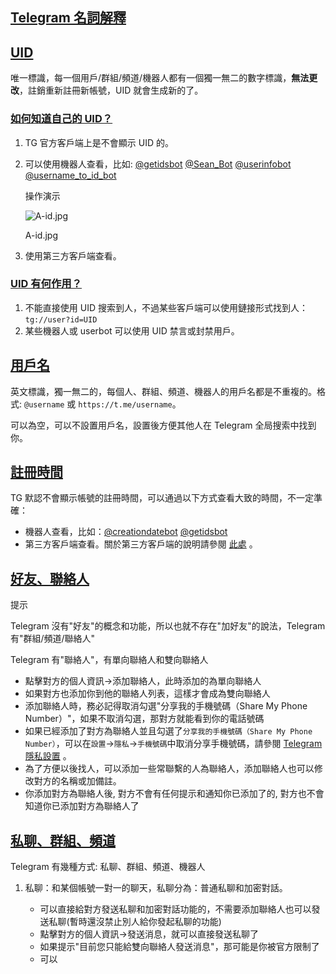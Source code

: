 ## [Telegram 名詞解釋](#telegram名詞解釋)

## [UID](#uid)

唯一標識，每一個用戶/群組/頻道/機器人都有一個獨一無二的數字標識，**無法更改**，註銷重新註冊新帳號，UID 就會生成新的了。

### [如何知道自己的 UID？](#如何知道自己的uid)

1.  TG 官方客戶端上是不會顯示 UID 的。
2.  可以使用機器人查看，比如: [@getidsbot](https://t.me/getidsbot) [@Sean_Bot](https://t.me/Sean_Bot) [@userinfobot](https://t.me/userinfobot) [@username_to_id_bot](https://t.me/username_to_id_bot)

    操作演示

    ![A-id.jpg](https://cdn.jsdelivr.net/gh/tgwiki/images/A/id.jpg)

    A-id.jpg

3.  使用第三方客戶端查看。

### [UID 有何作用？](#uid有何作用)

1.  不能直接使用 UID 搜索到人，不過某些客戶端可以使用鏈接形式找到人：`tg://user?id=UID`
2.  某些機器人或 userbot 可以使用 UID 禁言或封禁用戶。

## [用戶名](#用户名)

英文標識，獨一無二的，每個人、群組、頻道、機器人的用戶名都是不重複的。格式: `@username` 或 `https://t.me/username`。

可以為空，可以不設置用戶名，設置後方便其他人在 Telegram 全局搜索中找到你。

## [註冊時間](#註冊時間)

TG 默認不會顯示帳號的註冊時間，可以通過以下方式查看大致的時間，不一定準確：

- 機器人查看，比如：[@creationdatebot](https://t.me/creationdatebot) [@getidsbot](https://t.me/getidsbot)
- 第三方客戶端查看。關於第三方客戶端的說明請參閱 [此處](tgwiki/thirdparty) 。

## [好友、聯絡人](#好友、联系人)

提示

Telegram 沒有"好友"的概念和功能，所以也就不存在"加好友"的說法，Telegram 有"群組/頻道/聯絡人"

Telegram 有"聯絡人"，有單向聯絡人和雙向聯絡人

- 點擊對方的個人資訊->添加聯絡人，此時添加的為單向聯絡人
- 如果對方也添加你到他的聯絡人列表，這樣才會成為雙向聯絡人
- 添加聯絡人時，務必記得取消勾選"分享我的手機號碼（Share My Phone Number）"，如果不取消勾選，那對方就能看到你的電話號碼
- 如果已經添加了對方為聯絡人並且勾選了`分享我的手機號碼（Share My Phone Number）`，可以在`設置`\->`隱私`\->`手機號碼`中取消分享手機號碼，請參閱 [Telegram 隱私設置](tgwiki/privacy) 。
- 為了方便以後找人，可以添加一些常聯繫的人為聯絡人，添加聯絡人也可以修改對方的名稱或加備註。
- 你添加對方為聯絡人後, 對方不會有任何提示和通知你已添加了的, 對方也不會知道你已添加對方為聯絡人了

## [私聊、群組、頻道](#私聊、群組、频道)

Telegram 有幾種方式: 私聊、群組、頻道、機器人

1.  私聊：和某個帳號一對一的聊天，私聊分為：普通私聊和加密對話。

    - 可以直接給對方發送私聊和加密對話功能的，不需要添加聯絡人也可以發送私聊(暫時還沒禁止別人給你發起私聊的功能)
    - 點擊對方的個人資訊->發送消息，就可以直接發送私聊了
    - 如果提示"目前您只能給雙向聯絡人發送消息"，那可能是你被官方限制了
    - 可以